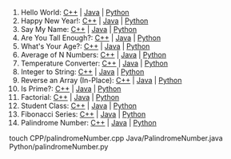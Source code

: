 1. Hello World: [C++](CPP/hello.cpp) | [Java](Java/Hello.java) | [Python](Python/hello.py) 
2. Happy New Year!: [C++](CPP/new_year.cpp) | [Java](Java/NewYear.java) | [Python](Python/new_year.py)
3. Say My Name: [C++](CPP/name.cpp) | [Java](Java/Name.java) | [Python](Python/name.py)
4. Are You Tall Enough?: [C++](CPP/height.cpp) | [Java](Java/Height.java) | [Python](Python/height.py)
5. What's Your Age?: [C++](CPP/age.cpp) | [Java](Java/Age.java) | [Python](Python/age.py)
6. Average of N Numbers: [C++](CPP/average.cpp) | [Java](Java/Average.java) | [Python](Python/average.py)
7. Temperature Converter: [C++](CPP/temperature.cpp) | [Java](Java/Temperature.java) | [Python](Python/temperature.py)
8. Integer to String: [C++](CPP/intToString.cpp) | [Java](Java/IntToString.java) | [Python](Python/intToString.py)
9. Reverse an Array (In-Place): [C++](CPP/reverseArray.cpp) | [Java](Java/ReverseArray.java) | [Python](Python/reverseArray.py)
10. Is Prime?: [C++](CPP/Prime.cpp) | [Java](Java/Prime.java) | [Python](Python/Prime.py)
11. Factorial: [C++](CPP/factorial.cpp) | [Java](Java/Factorial.java) | [Python](Python/factorial.py)
12. Student Class: [C++](CPP/Student/Student.h) | [Java](Java/Student/Student.java) | [Python](Python/Student/Student.py)
13. Fibonacci Series: [C++](CPP/fibonacci.cpp) | [Java](Java/Fibonacci.java) | [Python](Python/fibonacci.py)
14. Palindrome Number: [C++](CPP/palindromeNumber.cpp) | [Java](Java/PalindromeNumber.java) | [Python](Python/palindromeNumber.py)


touch CPP/palindromeNumber.cpp Java/PalindromeNumber.java Python/palindromeNumber.py

